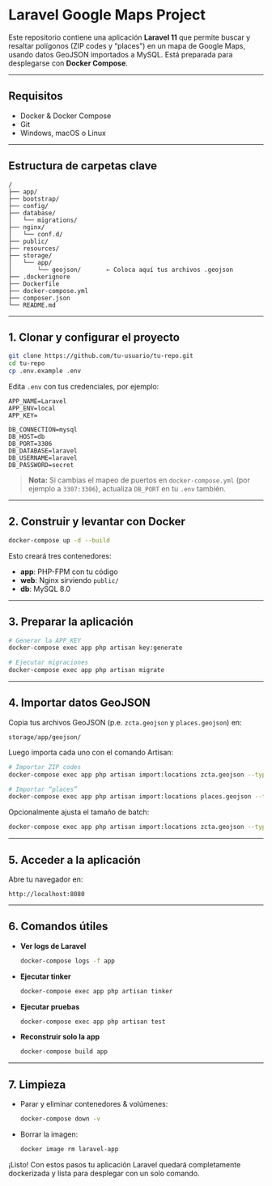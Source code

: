 # Laravel Google Maps Project

Este repositorio contiene una aplicación **Laravel 11** que permite buscar y resaltar polígonos (ZIP codes y “places”) en un mapa de Google Maps, usando datos GeoJSON importados a MySQL. Está preparada para desplegarse con **Docker Compose**.

---

## Requisitos

- Docker & Docker Compose  
- Git  
- Windows, macOS o Linux  

---

## Estructura de carpetas clave

```
/
├── app/
├── bootstrap/
├── config/
├── database/
│   └── migrations/
├── nginx/
│   └── conf.d/
├── public/
├── resources/
├── storage/
│   └── app/
│       └── geojson/       ← Coloca aquí tus archivos .geojson
├── .dockerignore
├── Dockerfile
├── docker-compose.yml
├── composer.json
└── README.md
```

---

## 1. Clonar y configurar el proyecto

```bash
git clone https://github.com/tu-usuario/tu-repo.git
cd tu-repo
cp .env.example .env
```

Edita `.env` con tus credenciales, por ejemplo:

```dotenv
APP_NAME=Laravel
APP_ENV=local
APP_KEY=

DB_CONNECTION=mysql
DB_HOST=db
DB_PORT=3306
DB_DATABASE=laravel
DB_USERNAME=laravel
DB_PASSWORD=secret
```

> **Nota:** Si cambias el mapeo de puertos en `docker-compose.yml` (por ejemplo a `3307:3306`), actualiza `DB_PORT` en tu `.env` también.

---

## 2. Construir y levantar con Docker

```bash
docker-compose up -d --build
```

Esto creará tres contenedores:

- **app**: PHP-FPM con tu código  
- **web**: Nginx sirviendo `public/`  
- **db**: MySQL 8.0  

---

## 3. Preparar la aplicación

```bash
# Generar la APP_KEY
docker-compose exec app php artisan key:generate

# Ejecutar migraciones
docker-compose exec app php artisan migrate
```

---

## 4. Importar datos GeoJSON

Copia tus archivos GeoJSON (p.e. `zcta.geojson` y `places.geojson`) en:

```
storage/app/geojson/
```

Luego importa cada uno con el comando Artisan:

```bash
# Importar ZIP codes
docker-compose exec app php artisan import:locations zcta.geojson --type=zipcode

# Importar “places”
docker-compose exec app php artisan import:locations places.geojson --type=place
```

Opcionalmente ajusta el tamaño de batch:

```bash
docker-compose exec app php artisan import:locations zcta.geojson --type=zipcode --batch=20
```

---

## 5. Acceder a la aplicación

Abre tu navegador en:

```
http://localhost:8080
```

---

## 6. Comandos útiles

- **Ver logs de Laravel**  
  ```bash
  docker-compose logs -f app
  ```
- **Ejecutar tinker**  
  ```bash
  docker-compose exec app php artisan tinker
  ```
- **Ejecutar pruebas**  
  ```bash
  docker-compose exec app php artisan test
  ```
- **Reconstruir solo la app**  
  ```bash
  docker-compose build app
  ```

---

## 7. Limpieza

- Parar y eliminar contenedores & volúmenes:

  ```bash
  docker-compose down -v
  ```

- Borrar la imagen:

  ```bash
  docker image rm laravel-app
  ```

¡Listo! Con estos pasos tu aplicación Laravel quedará completamente dockerizada y lista para desplegar con un solo comando.
